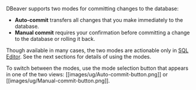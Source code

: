 DBeaver supports two modes for committing changes to the database:
* **Auto-commit** transfers all changes that you make immediately to the database.
* **Manual commit** requires your confirmation before committing a change to the database or rolling it back.

Though available in many cases, the two modes are actionable only in [SQL Editor](https://github.com/dbeaver/dbeaver/wiki/SQL-Editor). See the next sections for details of using the modes.

To switch between the modes, use the mode selection button that appears in one of the two views: [[images/ug/Auto-commit-button.png]] or [[images/ug/Manual-commit-button.png]].
